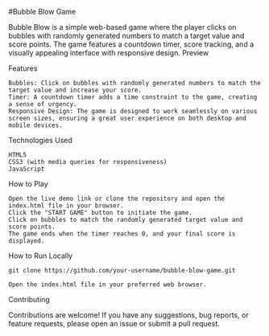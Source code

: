 #Bubble Blow Game

Bubble Blow is a simple web-based game where the player clicks on bubbles with randomly generated numbers to match a target value and score points. The game features a countdown timer, score tracking, and a visually appealing interface with responsive design.
Preview

Features

    Bubbles: Click on bubbles with randomly generated numbers to match the target value and increase your score.
    Timer: A countdown timer adds a time constraint to the game, creating a sense of urgency.
    Responsive Design: The game is designed to work seamlessly on various screen sizes, ensuring a great user experience on both desktop and mobile devices.

Technologies Used

    HTML5
    CSS3 (with media queries for responsiveness)
    JavaScript

How to Play

    Open the live demo link or clone the repository and open the index.html file in your browser.
    Click the "START GAME" button to initiate the game.
    Click on bubbles to match the randomly generated target value and score points.
    The game ends when the timer reaches 0, and your final score is displayed.

How to Run Locally

    git clone https://github.com/your-username/bubble-blow-game.git

    Open the index.html file in your preferred web browser.

Contributing

Contributions are welcome! If you have any suggestions, bug reports, or feature requests, please open an issue or submit a pull request.

